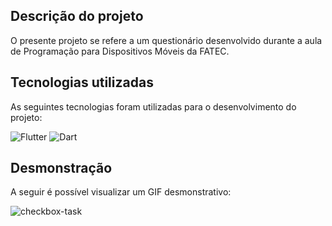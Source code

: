 ## Descrição do projeto

O presente projeto se refere a um questionário desenvolvido durante a aula de Programação para Dispositivos Móveis da FATEC.

## Tecnologias utilizadas

As seguintes tecnologias foram utilizadas para o desenvolvimento do projeto:

![Flutter](https://img.shields.io/badge/Flutter-02569B?style=for-the-badge&logo=flutter&logoColor=white)
![Dart](https://img.shields.io/badge/Dart-0175C2?style=for-the-badge&logo=dart&logoColor=white)

## Desmonstração

A seguir é possível visualizar um GIF desmonstrativo:

![checkbox-task](https://github.com/gioliveirass/fatec-PDMII-quiz/assets/78885451/2cbf91dc-f91e-4b6f-8722-1b5a57f29473)
